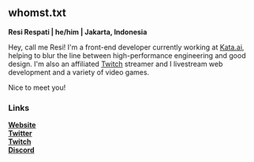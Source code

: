 ## whomst.txt

**Resi Respati | he/him | Jakarta, Indonesia**

Hey, call me Resi! I'm a front-end developer currently working at [Kata.ai](https://kata.ai/), helping to blur the line between high-performance engineering and good design. I'm also an affiliated [Twitch](https://www.twitch.tv/resir014) streamer and I livestream web development and a variety of video games.

Nice to meet you!

### Links

**[Website](https://resir014.xyz/)**<br />
**[Twitter](https://twitter.com/resir014)**<br />
**[Twitch](https://www.twitch.tv/resir014)**<br />
**[Discord](https://discord.gg/ws3P4wf)**

<!--
**resir014/resir014** is a ✨ _special_ ✨ repository because its `README.md` (this file) appears on your GitHub profile.

Here are some ideas to get you started:

- 🔭 I’m currently working on ...
- 🌱 I’m currently learning ...
- 👯 I’m looking to collaborate on ...
- 🤔 I’m looking for help with ...
- 💬 Ask me about ...
- 📫 How to reach me: ...
- 😄 Pronouns: ...
- ⚡ Fun fact: ...
-->
